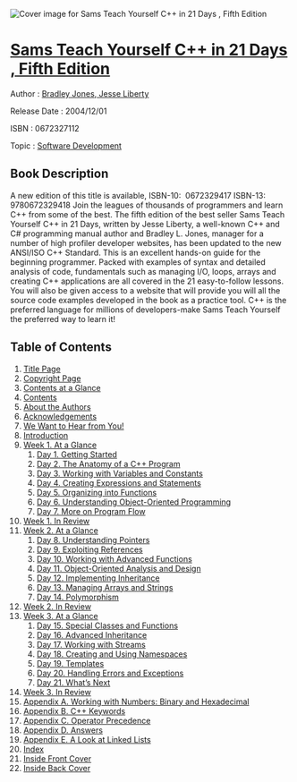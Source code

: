 ![Cover image for Sams Teach Yourself C++ in 21 Days , Fifth Edition](https://imgdetail.ebookreading.net/cover/cover/software_development/EB0672327112.jpg)

[Sams Teach Yourself C++ in 21 Days , Fifth Edition](https://ebookreading.net/view/book/Sams+Teach+Yourself+C%2B%2B+in+21+Days+%2C+Fifth+Edition-EB0672327112_1.html "Sams Teach Yourself C++ in 21 Days , Fifth Edition")
====================================================================================================================

Author : [Bradley Jones](https://ebookreading.net/search/author/Bradley+Jones),[ Jesse Liberty](https://ebookreading.net/search/author/+Jesse+Liberty)

Release Date : 2004/12/01

ISBN : 0672327112

Topic : [Software Development](https://ebookreading.net/search/category/software-development)

Book Description
-----------------

A new edition of this title is available, ISBN-10:  0672329417 ISBN-13: 9780672329418
Join the leagues of thousands of programmers and learn C++ from some of the best. The fifth edition of the best seller Sams Teach Yourself C++ in 21 Days, written by Jesse Liberty, a well-known C++ and C# programming manual author and Bradley L. Jones, manager for a number of high profiler developer websites, has been updated to the new ANSI/ISO C++ Standard. This is an excellent hands-on guide for the beginning programmer. Packed with examples of syntax and detailed analysis of code, fundamentals such as managing I/O, loops, arrays and creating C++ applications are all covered in the 21 easy-to-follow lessons. You will also be given access to a website that will provide you will all the source code examples developed in the book as a practice tool. C++ is the preferred language for millions of developers-make Sams Teach Yourself the preferred way to learn it!
              
Table of Contents
-----------------

1. [Title Page](https://ebookreading.net/view/book/Sams+Teach+Yourself+C%2B%2B+in+21+Days+%2C+Fifth+Edition-EB0672327112_2.html#id381240)
1. [Copyright Page](https://ebookreading.net/view/book/Sams+Teach+Yourself+C%2B%2B+in+21+Days+%2C+Fifth+Edition-EB0672327112_2.html#copyright)
1. [Contents at a Glance](https://ebookreading.net/view/book/Sams+Teach+Yourself+C%2B%2B+in+21+Days+%2C+Fifth+Edition-EB0672327112_3.html)
1. [Contents](https://ebookreading.net/view/book/Sams+Teach+Yourself+C%2B%2B+in+21+Days+%2C+Fifth+Edition-EB0672327112_4.html)
1. [About the Authors](https://ebookreading.net/view/book/Sams+Teach+Yourself+C%2B%2B+in+21+Days+%2C+Fifth+Edition-EB0672327112_5.html)
1. [Acknowledgements](https://ebookreading.net/view/book/Sams+Teach+Yourself+C%2B%2B+in+21+Days+%2C+Fifth+Edition-EB0672327112_6.html)
1. [We Want to Hear from You!](https://ebookreading.net/view/book/Sams+Teach+Yourself+C%2B%2B+in+21+Days+%2C+Fifth+Edition-EB0672327112_7.html)
1. [Introduction](https://ebookreading.net/view/book/Sams+Teach+Yourself+C%2B%2B+in+21+Days+%2C+Fifth+Edition-EB0672327112_8.html)
1. [Week 1. At a Glance](https://ebookreading.net/view/book/Sams+Teach+Yourself+C%2B%2B+in+21+Days+%2C+Fifth+Edition-EB0672327112_9.html)
    1. [Day 1. Getting Started](https://ebookreading.net/view/book/Sams+Teach+Yourself+C%2B%2B+in+21+Days+%2C+Fifth+Edition-EB0672327112_10.html)
    1. [Day 2. The Anatomy of a C++ Program](https://ebookreading.net/view/book/Sams+Teach+Yourself+C%2B%2B+in+21+Days+%2C+Fifth+Edition-EB0672327112_11.html)
    1. [Day 3. Working with Variables and Constants](https://ebookreading.net/view/book/Sams+Teach+Yourself+C%2B%2B+in+21+Days+%2C+Fifth+Edition-EB0672327112_12.html)
    1. [Day 4. Creating Expressions and Statements](https://ebookreading.net/view/book/Sams+Teach+Yourself+C%2B%2B+in+21+Days+%2C+Fifth+Edition-EB0672327112_13.html)
    1. [Day 5. Organizing into Functions](https://ebookreading.net/view/book/Sams+Teach+Yourself+C%2B%2B+in+21+Days+%2C+Fifth+Edition-EB0672327112_14.html)
    1. [Day 6. Understanding Object-Oriented Programming](https://ebookreading.net/view/book/Sams+Teach+Yourself+C%2B%2B+in+21+Days+%2C+Fifth+Edition-EB0672327112_15.html)
    1. [Day 7. More on Program Flow](https://ebookreading.net/view/book/Sams+Teach+Yourself+C%2B%2B+in+21+Days+%2C+Fifth+Edition-EB0672327112_16.html)
1. [Week 1. In Review](https://ebookreading.net/view/book/Sams+Teach+Yourself+C%2B%2B+in+21+Days+%2C+Fifth+Edition-EB0672327112_17.html)
1. [Week 2. At a Glance](https://ebookreading.net/view/book/Sams+Teach+Yourself+C%2B%2B+in+21+Days+%2C+Fifth+Edition-EB0672327112_18.html)
    1. [Day 8. Understanding Pointers](https://ebookreading.net/view/book/Sams+Teach+Yourself+C%2B%2B+in+21+Days+%2C+Fifth+Edition-EB0672327112_19.html)
    1. [Day 9. Exploiting References](https://ebookreading.net/view/book/Sams+Teach+Yourself+C%2B%2B+in+21+Days+%2C+Fifth+Edition-EB0672327112_20.html)
    1. [Day 10. Working with Advanced Functions](https://ebookreading.net/view/book/Sams+Teach+Yourself+C%2B%2B+in+21+Days+%2C+Fifth+Edition-EB0672327112_21.html)
    1. [Day 11. Object-Oriented Analysis and Design](https://ebookreading.net/view/book/Sams+Teach+Yourself+C%2B%2B+in+21+Days+%2C+Fifth+Edition-EB0672327112_22.html)
    1. [Day 12. Implementing Inheritance](https://ebookreading.net/view/book/Sams+Teach+Yourself+C%2B%2B+in+21+Days+%2C+Fifth+Edition-EB0672327112_23.html)
    1. [Day 13. Managing Arrays and Strings](https://ebookreading.net/view/book/Sams+Teach+Yourself+C%2B%2B+in+21+Days+%2C+Fifth+Edition-EB0672327112_24.html)
    1. [Day 14. Polymorphism](https://ebookreading.net/view/book/Sams+Teach+Yourself+C%2B%2B+in+21+Days+%2C+Fifth+Edition-EB0672327112_25.html)
1. [Week 2. In Review](https://ebookreading.net/view/book/Sams+Teach+Yourself+C%2B%2B+in+21+Days+%2C+Fifth+Edition-EB0672327112_26.html)
1. [Week 3. At a Glance](https://ebookreading.net/view/book/Sams+Teach+Yourself+C%2B%2B+in+21+Days+%2C+Fifth+Edition-EB0672327112_27.html)
    1. [Day 15. Special Classes and Functions](https://ebookreading.net/view/book/Sams+Teach+Yourself+C%2B%2B+in+21+Days+%2C+Fifth+Edition-EB0672327112_28.html)
    1. [Day 16. Advanced Inheritance](https://ebookreading.net/view/book/Sams+Teach+Yourself+C%2B%2B+in+21+Days+%2C+Fifth+Edition-EB0672327112_29.html)
    1. [Day 17. Working with Streams](https://ebookreading.net/view/book/Sams+Teach+Yourself+C%2B%2B+in+21+Days+%2C+Fifth+Edition-EB0672327112_30.html)
    1. [Day 18. Creating and Using Namespaces](https://ebookreading.net/view/book/Sams+Teach+Yourself+C%2B%2B+in+21+Days+%2C+Fifth+Edition-EB0672327112_31.html)
    1. [Day 19. Templates](https://ebookreading.net/view/book/Sams+Teach+Yourself+C%2B%2B+in+21+Days+%2C+Fifth+Edition-EB0672327112_32.html)
    1. [Day 20. Handling Errors and Exceptions](https://ebookreading.net/view/book/Sams+Teach+Yourself+C%2B%2B+in+21+Days+%2C+Fifth+Edition-EB0672327112_33.html)
    1. [Day 21. What’s Next](https://ebookreading.net/view/book/Sams+Teach+Yourself+C%2B%2B+in+21+Days+%2C+Fifth+Edition-EB0672327112_34.html)
1. [Week 3. In Review](https://ebookreading.net/view/book/Sams+Teach+Yourself+C%2B%2B+in+21+Days+%2C+Fifth+Edition-EB0672327112_35.html)
1. [Appendix A. Working with Numbers: Binary and Hexadecimal](https://ebookreading.net/view/book/Sams+Teach+Yourself+C%2B%2B+in+21+Days+%2C+Fifth+Edition-EB0672327112_36.html)
1. [Appendix B. C++ Keywords](https://ebookreading.net/view/book/Sams+Teach+Yourself+C%2B%2B+in+21+Days+%2C+Fifth+Edition-EB0672327112_37.html)
1. [Appendix C. Operator Precedence](https://ebookreading.net/view/book/Sams+Teach+Yourself+C%2B%2B+in+21+Days+%2C+Fifth+Edition-EB0672327112_38.html)
1. [Appendix D. Answers](https://ebookreading.net/view/book/Sams+Teach+Yourself+C%2B%2B+in+21+Days+%2C+Fifth+Edition-EB0672327112_39.html)
1. [Appendix E. A Look at Linked Lists](https://ebookreading.net/view/book/Sams+Teach+Yourself+C%2B%2B+in+21+Days+%2C+Fifth+Edition-EB0672327112_40.html)
1. [Index](https://ebookreading.net/view/book/Sams+Teach+Yourself+C%2B%2B+in+21+Days+%2C+Fifth+Edition-EB0672327112_41.html)
1. [Inside Front Cover](https://ebookreading.net/view/book/Sams+Teach+Yourself+C%2B%2B+in+21+Days+%2C+Fifth+Edition-EB0672327112_42.html)
1. [Inside Back Cover](https://ebookreading.net/view/book/Sams+Teach+Yourself+C%2B%2B+in+21+Days+%2C+Fifth+Edition-EB0672327112_43.html)
